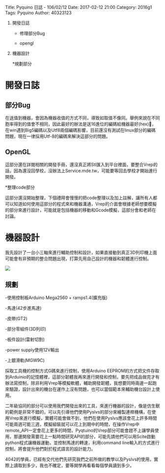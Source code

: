 Title: Pyquino 日誌 - 106/02/12
Date: 2017-02-12 21:00
Category: 2016g1
Tags: Pyquino
Author: 40323123

1. 開發日誌
    
    * 修理部分Bug
    
    * opengl
    
2. 機器設計

    *規劃部分


<!-- PELICAN_END_SUMMARY -->

開發日誌
===

部分Bug
---

在送值到機器，會因為機器收值的方式不同，導致如取值不像同。舉例來說在不同胞率得到的值會不相同，因此最好的辦法是送16進位的編碼給機器最好(hex)，在win遇到Big5編碼以及Utf8兩個編碼影響，目前還沒有測試在linux部分的編碼問題，現在一律採用Utf-8的編碼來解決這部分的問題。

OpenGL
---

這部分還在詳閱相關的開發手冊，還沒真正將Stl匯入到平台裡面，要整合Vrep的話，因為還沒回學校，沒辦法上Service.mde.tw，可能要等回去學校才開始進行開發。

*整理code部分

這部分還沒開始整理，下個禮拜會慢慢的把code整理以及加上註解，讓所有人都可以知道如何使用這部分的程式來和機器溝通，Vrep的介面會根據老師想要模擬的部分來進行設計，可能就是包括機器的移動和Gcode模擬，這部分會和老師在討論。


機器設計
===

我先設計了一台小三軸來進行輔助控制和設計，如果直接動到真正3D列印機上面可能會有非預期的整合問題出現，打算先用自己設計的機器和韌體進行控制。

![](https://github.com/coursemdetw/project_site_files/blob/gh-pages/files/pyquino/machine.PNG?raw=true)

規劃
---

-使用控制板Arduino Mega2560 + ramps1.4(擴充版) 

-馬達(42步進馬達)

-皮帶(GT2)

-部分零組件(3D列印)

-板件設計(雷射切割)

-power supply使用12V輸出

-上銀滑軌(MGW9C)

採取工具機的控制方式G碼來進行控制，使用Arduino EEPROM的方式把文件存取到Arduinio的記憶體裡，這部分韌體我再來進行開發和控制，要先把成品做完才有辦法寫控制，除非利用Vrep等模擬軟體，輔助開發韌體，我想要同時兩邊一起跑來驗證，設計出來的機台在運作上沒有問題，也可以當個範本來輔助機台設計上使用。

二年級協同的部分可以使用我們開發出來的工具，來進行機器的設計，像是仿生獸的範例是非常不錯的，可以先引導他們使用Pyslvs的部分來繪製連桿機構，在使用Vrep來進行模擬，實體可能會做不到，他們在使用Pyslvs應該會花上許多時間可能兩週可能三週，模擬組裝就可以花上到期中的時間，在操作Vrep中remote_API一定會花上更多的時間，Pyqtuino的Vrep部分可能會趕不上讓學員使用，那邊開發需要花上一點時間研究API的部分，可能先請他們可以用Scite啟動python程式讓機器運動，並控制馬達的轉速，利用command line輸入的方式進行控制，將會提升他們對於程式語言的設計能力。

4042的學員，已經有交代他們先研究我們之前所做的教學以及Pyslvs的使用，實際上讀取到多少，我也不確定，要等開學再看看每個學員讀到多少。


